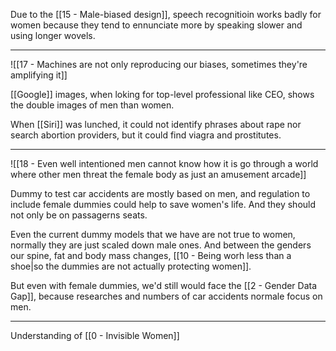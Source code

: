 Due to the [[15 - Male-biased design]], speech recognitioin works badly for women because they tend to ennunciate more by speaking slower and using longer wovels.

---

![[17 - Machines are not only reproducing our biases, sometimes they're amplifying it]]

[[Google]] images, when loking for top-level professional like CEO, shows the double images of men than women.

When [[Siri]] was lunched, it could not identify phrases about rape nor search abortion providers, but it could find viagra and prostitutes.

---

![[18 - Even well intentioned men cannot know how it is go  through a world where other men threat the female body as just an amusement arcade]]

Dummy to test car accidents are mostly based on men, and regulation to include female dummies could help to save women's life. And they should not only be on passagerns seats.

Even the current dummy models that we have are not true to women, normally they are just scaled down male ones. And between the genders our spine, fat and body mass changes, [[10 - Being worh less than a shoe|so the dummies are not actually protecting women]].

But even with female dummies, we'd still would face the [[2 - Gender Data Gap]], because researches and numbers of car accidents normale focus on men.

---

Understanding of [[0 - Invisible Women]]
